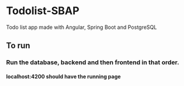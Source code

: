 # Todolist-SBAP
Todo list app made with Angular, Spring Boot and PostgreSQL

## To run

### Run the database, backend and then frontend in that order. 

#### localhost:4200 should have the running page